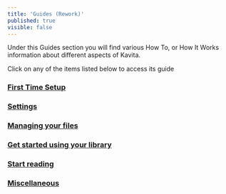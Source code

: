 ```yaml
---
title: 'Guides (Rework)'
published: true
visible: false
---
```


Under this Guides section you will find various How To, or How It Works information about different aspects of Kavita.

Click on any of the items listed below to access its guide

### [First Time Setup](./first-time-setup)

### [Settings](./settings)

### [Managing your files](./managing-your-files)

### [Get started using your library](./get-started-using-your-library)

### [Start reading](./start-reading)

### [Miscellaneous](./misc)